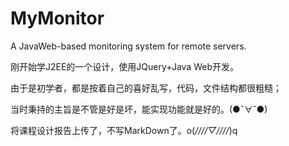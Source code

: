 # MyMonitor
A JavaWeb-based monitoring system for remote servers.



刚开始学J2EE的一个设计，使用JQuery+Java Web开发。



由于是初学者，都是按着自己的喜好乱写，代码，文件结构都很粗糙；



当时秉持的主旨是不管是好是坏，能实现功能就是好的。(●ˇ∀ˇ●)



将课程设计报告上传了，不写MarkDown了。o(*////▽////*)q